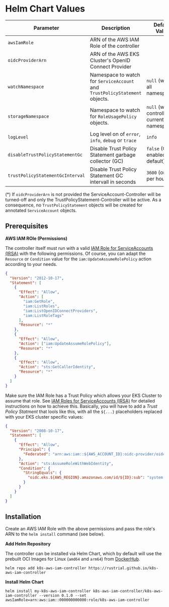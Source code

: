 # Helm Chart Values

| Parameter                        | Description                                                                 | Default Value                                 | Mandatory |
| -------------------------------- | --------------------------------------------------------------------------- | --------------------------------------------- | --------- |
| `awsIamRole`                     | ARN of the AWS IAM Role of the controller                                   |                                               | yes       |
| `oidcProviderArn`                | ARN of the AWS EKS Cluster's OpenID Connect Provider                        |                                               | no(\*)    |
| `watchNamespace`                 | Namespace to watch for `ServiceAccount` and `TrustPolicyStatement` objects. | `null` (watch all namespaces)                 | no        |
| `storageNamespace`               | Namespace to watch for `RoleUsagePolicy` objects.                           | `null` (watch controller's current namespace) | no        |
| `logLevel`                       | Log level on of `error`, `info`, `debug` or `trace`                         | `info`                                        | no        |
| `disableTrustPolicyStatementGc`  | Disable Trust Policy Statement garbage collector (GC)                       | `false` (GC is enabled by default)            | no        |
| `trustPolicyStatementGcInterval` | Disable Trust Policy Statement GC intervall in seconds                      | `3600` (once per hour)                        | no        |

(\*) If `oidcProviderArn` is not provided the ServiceAccount-Controller will be turned-off
and only the TrustPolicyStatement-Controller will be active. As a consequence,
no `TrustPolicyStatement` objects will be created for annotated `ServiceAccount` objects.

## Prerequisites

**AWS IAM ROle (Permissions)**

The controller itself must run with a valid
[IAM Role for ServiceAccounts (IRSA)](https://docs.aws.amazon.com/eks/latest/userguide/iam-roles-for-service-accounts.html)
with the following permissions. Of course, you can adapt the `Resource` or `Condition` value for the
`iam:UpdateAssumeRolePolicy` action according to your needs.

```json
{
  "Version": "2012-10-17",
  "Statement": [
    {
      "Effect": "Allow",
      "Action": [
        "iam:GetRole",
        "iam:ListRoles",
        "iam:ListOpenIDConnectProviders",
        "iam:ListRoleTags"
      ],
      "Resource": "*"
    },
    {
      "Effect": "Allow",
      "Action": ["iam:UpdateAssumeRolePolicy"],
      "Resource": "*"
    },
    {
      "Effect": "Allow",
      "Action": "sts:GetCallerIdentity",
      "Resource": "*"
    }
  ]
}
```

Make sure the IAM Role has a Trust Policy which allows your EKS Cluster to assume that role.
See [IAM Roles for ServiceAccounts (IRSA)](https://docs.aws.amazon.com/eks/latest/userguide/iam-roles-for-service-accounts.html)
for detailed instructions on how to achieve this. Basically, you will have to add a _Trust Policy
Statment_ that lools like this, with all the `${...}` placeholders replaced with your EKS cluster
specific values:

```json
{
  "Version": "2008-10-17",
  "Statement": [
    {
      "Effect": "Allow",
      "Principal": {
        "Federated": "arn:aws:iam::${AWS_ACCOUNT_ID}:oidc-provider/oidc.eks.${AWS_REGION}.amazonaws.com/id/${ID}"
      },
      "Action": "sts:AssumeRoleWithWebIdentity",
      "Condition": {
        "StringEquals": {
          "oidc.eks.${AWS_REGION}.amazonaws.com/id/${ID}:sub": "system:serviceaccount:${SERVICE_ACCOUNT_NAMESPACE}:${SERVICE_ACCOUNT_NAME}"
        }
      }
    }
  ]
}
```

## Installation

Create an AWS IAM Role with the above permissions and pass the role's ARN to the `helm install` command (see below).

**Add Helm Repository**

The controller can be installed via Helm Chart, which by default will use the prebuilt OCI Images for Linux (`amd64` and `arm64`) from [DockerHub](https://hub.docker.com/r/rustrial/k8s-aws-iam-controller).

```shell
helm repo add k8s-aws-iam-controller https://rustrial.github.io/k8s-aws-iam-controller
```

**Install Helm Chart**

```shell
helm install my-k8s-aws-iam-controller k8s-aws-iam-controller/k8s-aws-iam-controller --version 0.1.0 --set awsIamRole=arn:aws:iam::000000000000:role/k8s-aws-iam-controller
```
